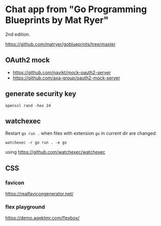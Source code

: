 # Chat app from "Go Programming Blueprints by Mat Ryer"

2nd edition.

https://github.com/matryer/goblueprints/tree/master

## OAuth2 mock

- https://github.com/navikt/mock-oauth2-server
- https://github.com/axa-group/oauth2-mock-server

## generate security key

`openssl rand -hex 24`

## watchexec

Restart `go run .` when files with extension `go` in current dir are changed:

`watchexec -r go run . -e go`

using https://github.com/watchexec/watchexec

## CSS

### favicon

https://realfavicongenerator.net/

### flex playground

https://demo.agektmr.com/flexbox/
